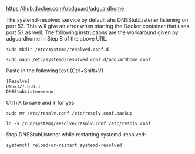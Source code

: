 https://hub.docker.com/r/adguard/adguardhome

The systemd-resolved service by default ahs DNSStubListener 
listening on port 53. This will give an error when starting 
the Docker container that uses port 53 as well. The 
following instructions are the workaround given by adguardhome in
Step 8 of the above URL.

```
sudo mkdir /etc/systemd/resolved.conf.d
```
```
sudo nano /etc/systemd/resolved.conf.d/adguardhome.conf
```
Paste in the following text (Ctrl+Shift+V)
```
[Resolve]
DNS=127.0.0.1
DNSStubListener=no
```
Ctrl+X to save and Y for yes
```
sudo mv /etc/resolv.conf /etc/resolv.conf.backup
```
```
ln -s /run/systemd/resolve/resolv.conf /etc/resolv.conf
```
Stop DNSStubListener while restarting systemd-resolved:
```
systemctl reload-or-restart systemd-resolved
```